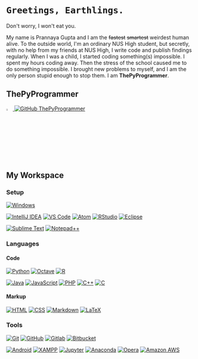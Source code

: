 # ``Greetings, Earthlings.``
Don't worry, I won't eat you.


My name is Prannaya Gupta and I am the ~~fastest~~ ~~smartest~~ weirdest human alive. To the outside world, I'm an ordinary NUS High student, but secretly, with no help from my friends at NUS High, I write code and publish findings regularly. When I was a child, I started coding something(s) impossible. I spent my hours coding away. Then the stress of the school caused me to do something impossible. I brought new problems to myself, and I am the only person stupid enough to stop them. I am **ThePyProgrammer**.

## ThePyProgrammer
<a href="mailto:prannayagupta@gmail.com"> <img src="https://img.icons8.com/fluent/48/000000/gmail.png" width="3.5%" />
[![GitHub ThePyProgrammer](https://img.shields.io/github/followers/thepyprogrammer?label=follow&style=social)](https://github.com/ThePyProgrammer)

## My Workspace

### Setup
[![Windows](https://img.shields.io/badge/OS-Windows-informational?style=for-the-badge&logo=windows&logoColor=white&color=007ACC)](https://www.microsoft.com/en/windows/)

[![IntelliJ IDEA](https://img.shields.io/badge/IDE-IntelliJ-%23fe315d?style=for-the-badge&logo=intellij-idea)](https://www.jetbrains.com/idea/)
[![VS Code](https://img.shields.io/badge/IDE-VSCode-%23007ACC?style=for-the-badge&logo=Visual-studio-code)](https://code.visualstudio.com/)
[![Atom](https://img.shields.io/badge/IDE-Atom-%2360b57e?style=for-the-badge&logo=atom)](https://atom.io/)
[![RStudio](https://img.shields.io/badge/IDE-RStudio-75aadb?style=for-the-badge&logo=rstudio)](https://rstudio.com/)
[![Eclipse](https://img.shields.io/badge/IDE-Eclipse-f7941e?style=for-the-badge&logo=eclipse-ide&logoColor=2C2255)](https://www.eclipse.org/)

[![Sublime Text](https://img.shields.io/badge/Editor-Sublime_Text-informational?style=for-the-badge&logo=sublime-text&logoColor=white&color=ff9800)](https://www.sublimetext.com/)
[![Notepad++](https://img.shields.io/badge/Editor-Notepad++-informational?style=for-the-badge&logo=notepad%2B%2B&color=5bcf74)](https://notepad-plus-plus.org/)


### Languages

#### Code
[![Python](https://img.shields.io/badge/-Python-3776AB?style=for-the-badge&logo=python&logoColor=ffffff)](https://github.com/ThePyProgrammer?tab=repositories&q=&type=&language=python)
[![Octave](https://img.shields.io/badge/-Octave-%2336afd2?style=for-the-badge&logo=octave&logoColor=000000&labelColor=%2336afd2&color=%2336afd2)](https://www.gnu.org/software/octave/index)
[![R](https://img.shields.io/badge/-R-333333?style=for-the-badge&logo=R&logoColor=276DC3)](https://www.r-project.org/)


[![Java](https://img.shields.io/badge/-Java-%23ec2025?style=for-the-badge&logo=java&logoColor=ffffff&labelColor=%23ec2025&color=%23ec2025)](https://github.com/ThePyProgrammer?tab=repositories&q=&type=&language=java)
[![JavaScript](https://img.shields.io/badge/-JavaScript-%23F7DF1C?style=for-the-badge&logo=javascript&logoColor=000000&labelColor=%23F7DF1C&color=%23FFCE5A)](https://www.javascript.com/)
[![PHP](https://img.shields.io/badge/php-8892BF.svg?&style=for-the-badge&logo=php&logoColor=white)](https://www.php.net/)
[![C++](https://img.shields.io/badge/-C++-1f6aa4?style=for-the-badge&logo=C%2B%2B&logoColor=white)](https://www.cplusplus.com/)
[![C](https://img.shields.io/badge/-C-566fb5?style=for-the-badge&logo=C&logoColor=A8B9CC)](https://en.wikipedia.org/wiki/C_(programming_language))

#### Markup
[![HTML](https://img.shields.io/badge/-HTML-e44d26?style=for-the-badge&logo=HTML5&logoColor=white)](https://en.wikipedia.org/wiki/HTML)
[![CSS](https://img.shields.io/badge/-CSS-1572B6?style=for-the-badge&logo=CSS3&logoColor=white)](https://en.wikipedia.org/wiki/CSS)
[![Markdown](https://img.shields.io/badge/-Markdown-333333?style=for-the-badge&logo=markdown)](https://en.wikipedia.org/wiki/Markdown)
[![LaTeX](https://img.shields.io/badge/latex-008080.svg?&style=for-the-badge&logo=latex&logoColor=white)](https://www.latex-project.org/)


### Tools
[![Git](https://img.shields.io/badge/-Git-%23F05032?style=for-the-badge&logo=git&logoColor=%23ffffff)](https://git-scm.com/)
[![GitHub](https://img.shields.io/badge/-GitHub-333333?style=for-the-badge&logo=github)](https://github.com/ThePyProgrammer)
[![Gitlab](https://img.shields.io/badge/-Gitlab-554387?style=for-the-badge&logo=gitlab)](https://gitlab.com/ThePyProgrammer)
[![Bitbucket](https://img.shields.io/badge/-Bitbucket-075bd5?style=for-the-badge&logo=bitbucket&logoColor=white)](https://bitbucket.org/ThePyProgrammer/)

[![Android](https://img.shields.io/badge/-Android-%23555?style=for-the-badge&logo=android&logoColor=%3ddc84)](https://developer.android.com/)
[![XAMPP](https://img.shields.io/badge/xampp-FB7A24.svg?&style=for-the-badge&logo=xampp&logoColor=white)](https://en.wikipedia.org/wiki/XAMPP)
[![Jupyter](https://img.shields.io/badge/jupyter-F3631D.svg?&style=for-the-badge&logo=jupyter&logoColor=white)](https://jupyter.org/)
[![Anaconda](https://img.shields.io/badge/-Anaconda-46b149?style=for-the-badge&logo=anaconda&logoColor=%23ffffff)](https://www.anaconda.com/)
[![Opera](https://img.shields.io/badge/opera-FF1B2D.svg?&style=for-the-badge&logo=opera&logoColor=white)](https://www.opera.com/)
[![Amazon AWS](https://img.shields.io/badge/Amazon%20AWS-232F3E?style=for-the-badge&logo=amazon-aws)](https://aws.amazon.com/)
